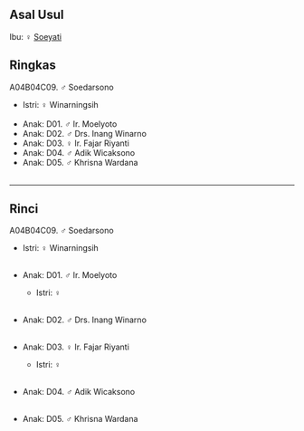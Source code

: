 ## Asal Usul

Ibu: ♀ [Soeyati][up] 

## Ringkas

A04B04C09. ♂ Soedarsono
	<br/>

*	Istri: ♀ Winarningsih
	<br/><br/>
*	Anak: D01. ♂ Ir. Moelyoto
*	Anak: D02. ♂ Drs. Inang Winarno
*	Anak: D03. ♀ Ir. Fajar Riyanti
*	Anak: D04. ♂ Adik Wicaksono
*	Anak: D05. ♂ Khrisna Wardana
	<br/><br/>

-- -- --

## Rinci

A04B04C09. ♂ Soedarsono
	<br/>

*	Istri: ♀ Winarningsih
	<br/><br/>

*	Anak: D01. ♂ Ir. Moelyoto
	*	Istri: ♀ 
	<br/><br/>

*	Anak: D02. ♂ Drs. Inang Winarno
	<br/><br/>

*	Anak: D03. ♀ Ir. Fajar Riyanti
	*	Istri: ♀ 
	<br/><br/>

*	Anak: D04. ♂ Adik Wicaksono
	<br/><br/>

*	Anak: D05. ♂ Khrisna Wardana
	<br/><br/>

[up]: https://github.com/epsi-rns/gitodipuro/blob/master/tree/A04/B04.md

